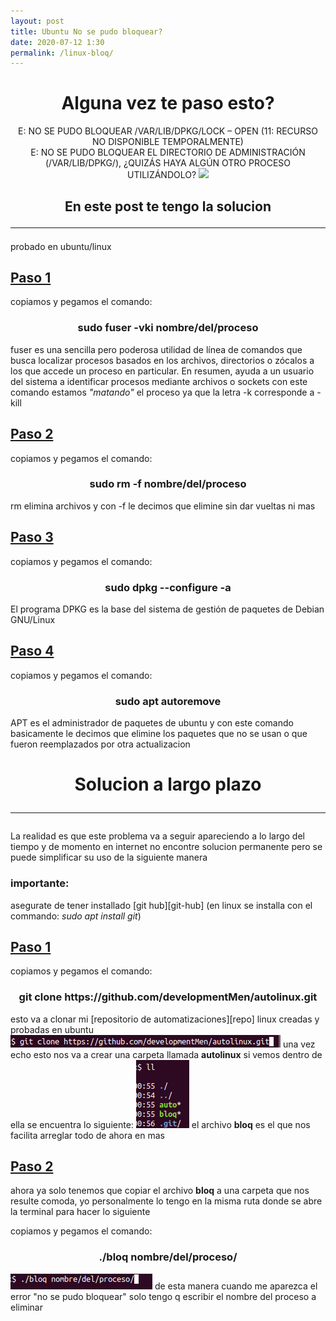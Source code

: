 ```yaml
---
layout: post
title: Ubuntu No se pudo bloquear?
date: 2020-07-12 1:30
permalink: /linux-bloq/
---
```

<div style="text-align: center;">
	<h1>
		Alguna vez te paso esto?
	</h1>
	E: NO SE PUDO BLOQUEAR /VAR/LIB/DPKG/LOCK – OPEN (11: RECURSO NO DISPONIBLE TEMPORALMENTE) <br>
	E: NO SE PUDO BLOQUEAR EL DIRECTORIO DE ADMINISTRACIÓN (/VAR/LIB/DPKG/), ¿QUIZÁS HAYA ALGÚN OTRO PROCESO UTILIZÁNDOLO?
	<img src="https://external-content.duckduckgo.com/iu/?u=https%3A%2F%2F1.bp.blogspot.com%2F-kPswYc9C_dA%2FXbcP0tLFCaI%2FAAAAAAAADfU%2FXXG1OHT9qjI3xwu6Ckt3rOJJGnTn7LG0QCLcBGAsYHQ%2Fs1600%2Ferrorvarlibdpkglock.jpg&f=1&nofb=1">
	<h2>
		En este post te tengo la solucion
		<hr>
	</h2>
</div>
probado en ubuntu/linux

<h2 style="text-decoration: underline;">Paso 1</h2>
copiamos y pegamos el comando:
<h3 style="text-align: center;">
	sudo fuser -vki nombre/del/proceso
</h3>
fuser es una sencilla pero poderosa utilidad de línea de comandos que
busca localizar procesos basados ​​en los archivos, directorios o zócalos 
a los que accede un proceso en particular. En resumen, ayuda a un 
usuario del sistema a identificar procesos mediante archivos o sockets
con este comando estamos <em>"matando"</em> el proceso ya que la letra -k corresponde a -kill

<h2 style="text-decoration: underline;">Paso 2</h2>
copiamos y pegamos el comando:
<h3 style="text-align: center;">
	sudo rm -f nombre/del/proceso
</h3>
rm elimina archivos y con -f le decimos que elimine sin dar vueltas ni mas

<h2 style="text-decoration: underline;">Paso 3</h2>
copiamos y pegamos el comando:
<h3 style="text-align: center;">
	sudo dpkg --configure -a
</h3>
El programa DPKG es la base del sistema de gestión de paquetes de Debian GNU/Linux

<h2 style="text-decoration: underline;">Paso 4</h2>
copiamos y pegamos el comando:
<h3 style="text-align: center;">
	sudo apt autoremove
</h3>
APT es el administrador de paquetes de ubuntu y con este comando basicamente le decimos que elimine los paquetes que no se usan o que fueron reemplazados por otra actualizacion

<div style="text-align: center;">
	<h1>
		Solucion a largo plazo
		<hr>
	</h1>
</div>

La realidad es que este problema va a seguir apareciendo a lo largo del tiempo y de momento en internet no encontre solucion permanente pero se puede simplificar su uso de la siguiente manera

<h3>importante:</h3> asegurate de tener installado [git hub][git-hub] (en linux se installa con el commando: <em>sudo apt install git</em>)

<h2 style="text-decoration: underline;">Paso 1</h2>
copiamos y pegamos el comando:
<h3 style="text-align: center;">
	git clone https://github.com/developmentMen/autolinux.git
</h3>
esto va a clonar mi [repositorio de automatizaciones][repo] linux creadas y probadas en ubuntu
<img src="../img/git-clone.png">
una vez echo esto nos va a crear una carpeta llamada <b>autolinux</b> si
vemos dentro de ella se encuentra lo siguiente:
<img src="../img/ll.png">
el archivo <b>bloq</b> es el que nos facilita arreglar todo de ahora en mas

<h2 style="text-decoration: underline;">Paso 2</h2>
ahora ya solo tenemos que copiar el archivo <b>bloq</b> a una carpeta que nos resulte comoda, yo personalmente lo tengo en la misma ruta donde se abre la terminal para hacer lo siguiente

copiamos y pegamos el comando:
<h3 style="text-align: center;">
	./bloq nombre/del/proceso/
</h3>
<img src="../img/bloq.png">
de esta manera cuando me aparezca el error "no se pudo bloquear" solo tengo q escribir el nombre del proceso a eliminar

[git-hub]: https://git-scm.com/download/
[repo]: https://github.com/developmentMen/autolinux.git